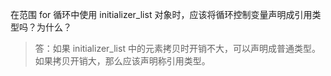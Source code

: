 在范围 for 循环中使用 initializer_list 对象时，应该将循环控制变量声明成引用类型吗？为什么？

> 答：如果 initializer_list 中的元素拷贝时开销不大，可以声明成普通类型。如果拷贝开销大，那么应该声明称引用类型。
